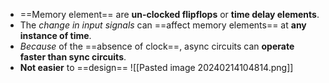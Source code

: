 - ==Memory element== are **un-clocked flipflops** or **time delay elements**.
- The *change in input signals* can ==affect memory elements== at **any instance of time**. 
- *Because* of the ==absence of clock==, async circuits can **operate faster than sync circuits**.
- **Not easier** to ==design==
![[Pasted image 20240214104814.png]] 